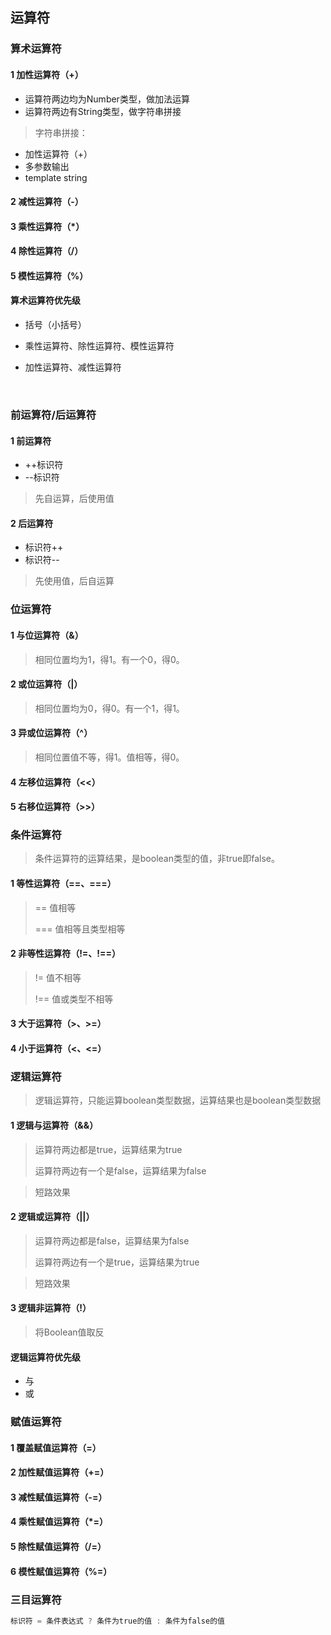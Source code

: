## 运算符

### 算术运算符

#### 1 加性运算符（+）

+ 运算符两边均为Number类型，做加法运算
+ 运算符两边有String类型，做字符串拼接

> 字符串拼接：

+ 加性运算符（+）
+ 多参数输出
+ template string

#### 2 减性运算符（-）

#### 3 乘性运算符（*）

#### 4 除性运算符（/）

#### 5 模性运算符（%）

#### 算术运算符优先级

+ 括号（小括号）

+ 乘性运算符、除性运算符、模性运算符

+ 加性运算符、减性运算符
  
  ​

### 前运算符/后运算符

#### 1 前运算符

+ ++标识符
+ --标识符

> 先自运算，后使用值

#### 2 后运算符

+ 标识符++
+ 标识符--

> 先使用值，后自运算

### 位运算符

#### 1 与位运算符（&）

> 相同位置均为1，得1。有一个0，得0。

#### 2 或位运算符（|）

> 相同位置均为0，得0。有一个1，得1。

#### 3 异或位运算符（^）

> 相同位置值不等，得1。值相等，得0。

#### 4 左移位运算符（<<）

#### 5 右移位运算符（>>）

### 条件运算符

> 条件运算符的运算结果，是boolean类型的值，非true即false。

#### 1 等性运算符（==、===）

> ==    值相等
> 
> ===    值相等且类型相等

#### 2 非等性运算符（!=、!==）

> !=    值不相等
> 
> !==    值或类型不相等

#### 3 大于运算符（>、>=）

#### 4 小于运算符（<、<=）

### 逻辑运算符

> 逻辑运算符，只能运算boolean类型数据，运算结果也是boolean类型数据

#### 1 逻辑与运算符（&&）

> 运算符两边都是true，运算结果为true
> 
> 运算符两边有一个是false，运算结果为false

> 短路效果

#### 2 逻辑或运算符（||）

> 运算符两边都是false，运算结果为false
> 
> 运算符两边有一个是true，运算结果为true

> 短路效果

#### 3 逻辑非运算符（!）

> 将Boolean值取反

#### 逻辑运算符优先级

+ 与
+ 或

### 赋值运算符

#### 1 覆盖赋值运算符（=）

#### 2 加性赋值运算符（+=）

#### 3 减性赋值运算符（-=）

#### 4 乘性赋值运算符（*=）

#### 5 除性赋值运算符（/=）

#### 6 模性赋值运算符（%=）

### 三目运算符

```javascript
标识符 = 条件表达式 ? 条件为true的值 : 条件为false的值
```
